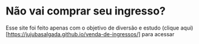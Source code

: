 # Não vai comprar seu ingresso?

Esse site foi feito apenas com o objetivo de diversão e estudo
(clique aqui)[https://jujubasalgada.github.io/venda-de-ingressos/] para acessar
